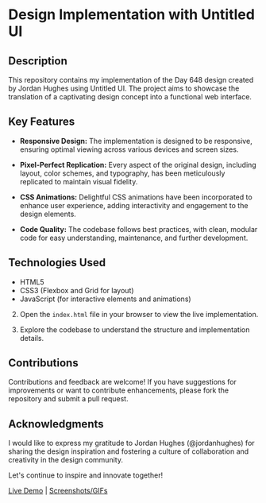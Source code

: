 # Design Implementation with Untitled UI

## Description

This repository contains my implementation of the Day 648 design created by Jordan Hughes using Untitled UI. The project aims to showcase the translation of a captivating design concept into a functional web interface.

## Key Features

- **Responsive Design:** The implementation is designed to be responsive, ensuring optimal viewing across various devices and screen sizes.
  
- **Pixel-Perfect Replication:** Every aspect of the original design, including layout, color schemes, and typography, has been meticulously replicated to maintain visual fidelity.

- **CSS Animations:** Delightful CSS animations have been incorporated to enhance user experience, adding interactivity and engagement to the design elements.

- **Code Quality:** The codebase follows best practices, with clean, modular code for easy understanding, maintenance, and further development.

## Technologies Used

- HTML5
- CSS3 (Flexbox and Grid for layout)
- JavaScript (for interactive elements and animations)


2. Open the `index.html` file in your browser to view the live implementation.

3. Explore the codebase to understand the structure and implementation details.

## Contributions

Contributions and feedback are welcome! If you have suggestions for improvements or want to contribute enhancements, please fork the repository and submit a pull request.

## Acknowledgments

I would like to express my gratitude to Jordan Hughes (@jordanhughes) for sharing the design inspiration and fostering a culture of collaboration and creativity in the design community.

Let's continue to inspire and innovate together!

[Live Demo](https://lydiaofficial.github.io/Untitled-UI/) | [Screenshots/GIFs](#)

